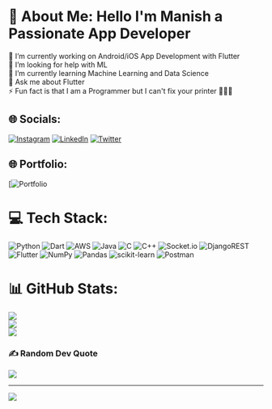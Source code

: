 # 💫 About Me: Hello I'm Manish a Passionate App Developer
🔭 I’m currently working on Android/iOS App Development with Flutter<br>🤝 I’m looking for help with ML<br>🌱 I’m currently learning Machine Learning and Data Science<br>💬 Ask me about Flutter<br>⚡ Fun fact is that I am a Programmer but I can't fix your printer 🤭👨‍💻


## 🌐 Socials:
[![Instagram](https://img.shields.io/badge/Instagram-%23E4405F.svg?logo=Instagram&logoColor=white)](https://instagram.com/thisismanishrajput) [![LinkedIn](https://img.shields.io/badge/LinkedIn-%230077B5.svg?logo=linkedin&logoColor=white)](https://linkedin.com/in/thisismanishrajpu) [![Twitter](https://img.shields.io/badge/Twitter-%231DA1F2.svg?logo=Twitter&logoColor=white)](https://twitter.com/KalKaProgrammer) 

## 🌐 Portfolio:
[![Portfolio]([https://instagram.com/thisismanishrajput](https://thisismanishrajput.github.io/))

# 💻 Tech Stack:
![Python](https://img.shields.io/badge/python-3670A0?style=for-the-badge&logo=python&logoColor=ffdd54) ![Dart](https://img.shields.io/badge/dart-%230175C2.svg?style=for-the-badge&logo=dart&logoColor=white) ![AWS](https://img.shields.io/badge/AWS-%23FF9900.svg?style=for-the-badge&logo=amazon-aws&logoColor=white) ![Java](https://img.shields.io/badge/java-%23ED8B00.svg?style=for-the-badge&logo=java&logoColor=white) ![C](https://img.shields.io/badge/c-%2300599C.svg?style=for-the-badge&logo=c&logoColor=white) ![C++](https://img.shields.io/badge/c++-%2300599C.svg?style=for-the-badge&logo=c%2B%2B&logoColor=white) ![Socket.io](https://img.shields.io/badge/Socket.io-black?style=for-the-badge&logo=socket.io&badgeColor=010101) ![DjangoREST](https://img.shields.io/badge/DJANGO-REST-ff1709?style=for-the-badge&logo=django&logoColor=white&color=ff1709&labelColor=gray) ![Flutter](https://img.shields.io/badge/Flutter-%2302569B.svg?style=for-the-badge&logo=Flutter&logoColor=white) ![NumPy](https://img.shields.io/badge/numpy-%23013243.svg?style=for-the-badge&logo=numpy&logoColor=white) ![Pandas](https://img.shields.io/badge/pandas-%23150458.svg?style=for-the-badge&logo=pandas&logoColor=white) ![scikit-learn](https://img.shields.io/badge/scikit--learn-%23F7931E.svg?style=for-the-badge&logo=scikit-learn&logoColor=white) ![Postman](https://img.shields.io/badge/Postman-FF6C37?style=for-the-badge&logo=postman&logoColor=white)
# 📊 GitHub Stats:
![](https://github-readme-stats.vercel.app/api?username=thisismanishrajput&theme=dark&hide_border=false&include_all_commits=false&count_private=false)<br/>
![](https://github-readme-streak-stats.herokuapp.com/?user=thisismanishrajput&theme=dark&hide_border=false)<br/>
![](https://github-readme-stats.vercel.app/api/top-langs/?username=thisismanishrajput&theme=dark&hide_border=false&include_all_commits=false&count_private=false&layout=compact)

### ✍️ Random Dev Quote
![](https://quotes-github-readme.vercel.app/api?type=horizontal&theme=radical)



---
[![](https://visitcount.itsvg.in/api?id=thisismanishrajput&icon=0&color=0)](https://visitcount.itsvg.in)

<!-- Proudly created with GPRM ( https://gprm.itsvg.in ) -->
